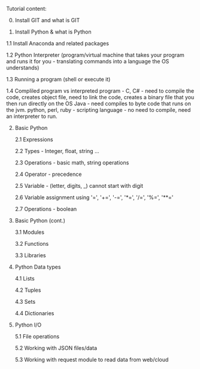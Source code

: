 Tutorial content:


0. Install GIT and what is GIT


1. Install Python & what is Python

  1.1 Install Anaconda and related packages
  
  1.2 Python Interpreter (program/virtual machine that takes your program and runs it for you - translating commands into a language the OS understands)
  
  1.3 Running a program (shell or execute it)
  
  1.4 Compliled program vs interpreted program - 
  	C, C# - need to compile the code, creates object file, need to link the code, creates a binary file that you then run directly on the OS
  	Java - need compiles to byte code that runs on the jvm.
  	python, perl, ruby - scripting language - no need to compile, need an interpreter to run.


2. Basic Python

	2.1 Expressions
	
	2.2 Types - Integer, float, string ...
	
	2.3 Operations - basic math, string operations
	
	2.4 Operator - precedence
	
	2.5 Variable - (letter, digits, _) cannot start with digit
	
	2.6 Variable assignment using '=', '+=', '-=', '*=', '/=', '%=', '**='
	
	2.7 Operations - boolean
	
3. Basic Python (cont.)

	3.1 Modules
	
	3.2 Functions
	
	3.3 Libraries
	
4. Python Data types 

	4.1 Lists
	
	4.2 Tuples
	
	4.3 Sets
	
	4.4 Dictionaries
	
5. Python I/O

	5.1 File operations
	
	5.2 Working with JSON files/data
	
	5.3 Working with request module to read data from web/cloud
	
	
	
